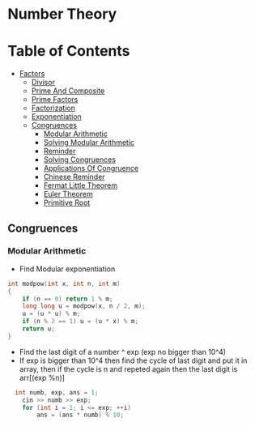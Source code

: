 # Number Theory

Table of Contents
================= 
 * [Factors](#factors)
     + [Divisor](#divisor)
     + [Prime And Composite](#prime-and-composite)
     + [Prime Factors](#prime-factors)
     + [Factorization](#factorization)
     + [Exponentiation](#exponentiation)
   * [Congruences](#congruences)
     + [Modular Arithmetic](#modular-arithmetic)
     + [Solving Modular Arithmetic](#solving-modular-arithmetic)
     + [Reminder](#reminder)
     + [Solving Congruences](#solving-congruences)
     + [Applications Of Congruence](#applications-of-congruence)
     + [Chinese Reminder](#chinese-reminder)
     + [Fermat Little Theorem](#fermat-little-theorem)
     + [Euler Theorem](#euler-theorem)
     + [Primitive Root](#primitive-root)

   
## Congruences
### Modular Arithmetic
- Find Modular exponentiation 
```cpp
int modpow(int x, int n, int m)
{
	if (n == 0) return 1 % m;
	long long u = modpow(x, n / 2, m);
	u = (u * u) % m;
	if (n % 2 == 1) u = (u * x) % m;
	return u;
}
```
- Find the last digit of a number ^ exp (exp no bigger than 10^4)
- If exp is bigger than 10^4 then find the cycle of last digit and put it in array, then if the cycle is n and repeted again then the last digit is arr[(exp %n)]
```cpp
  int numb, exp, ans = 1;
	cin >> numb >> exp;
	for (int i = 1; i <= exp; ++i)
		ans = (ans * numb) % 10;
```
